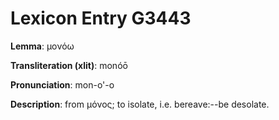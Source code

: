 # Lexicon Entry G3443

**Lemma**: μονόω

**Transliteration (xlit)**: monóō

**Pronunciation**: mon-o'-o

**Description**:
from μόνος; to isolate, i.e. bereave:--be desolate.
